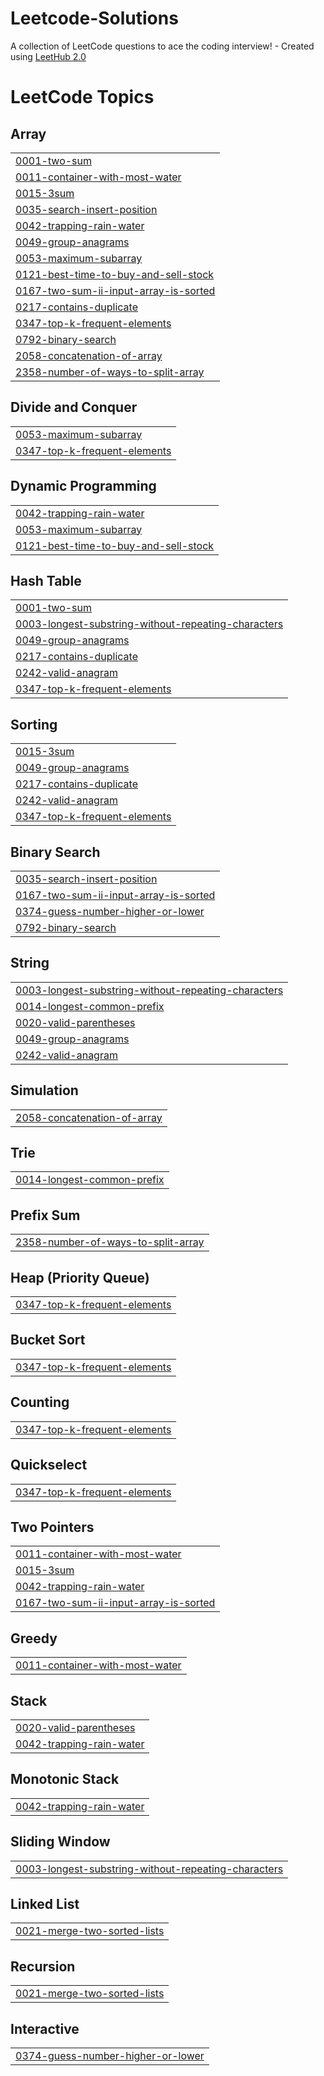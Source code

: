 # Leetcode-Solutions
A collection of LeetCode questions to ace the coding interview! - Created using [LeetHub 2.0](https://github.com/maitreya2954/LeetHub-2.0-Firefox)

<!---LeetCode Topics Start-->
# LeetCode Topics
## Array
|  |
| ------- |
| [0001-two-sum](https://github.com/shauryanegi/Leetcode-Solutions/tree/master/0001-two-sum) |
| [0011-container-with-most-water](https://github.com/shauryanegi/Leetcode-Solutions/tree/master/0011-container-with-most-water) |
| [0015-3sum](https://github.com/shauryanegi/Leetcode-Solutions/tree/master/0015-3sum) |
| [0035-search-insert-position](https://github.com/shauryanegi/Leetcode-Solutions/tree/master/0035-search-insert-position) |
| [0042-trapping-rain-water](https://github.com/shauryanegi/Leetcode-Solutions/tree/master/0042-trapping-rain-water) |
| [0049-group-anagrams](https://github.com/shauryanegi/Leetcode-Solutions/tree/master/0049-group-anagrams) |
| [0053-maximum-subarray](https://github.com/shauryanegi/Leetcode-Solutions/tree/master/0053-maximum-subarray) |
| [0121-best-time-to-buy-and-sell-stock](https://github.com/shauryanegi/Leetcode-Solutions/tree/master/0121-best-time-to-buy-and-sell-stock) |
| [0167-two-sum-ii-input-array-is-sorted](https://github.com/shauryanegi/Leetcode-Solutions/tree/master/0167-two-sum-ii-input-array-is-sorted) |
| [0217-contains-duplicate](https://github.com/shauryanegi/Leetcode-Solutions/tree/master/0217-contains-duplicate) |
| [0347-top-k-frequent-elements](https://github.com/shauryanegi/Leetcode-Solutions/tree/master/0347-top-k-frequent-elements) |
| [0792-binary-search](https://github.com/shauryanegi/Leetcode-Solutions/tree/master/0792-binary-search) |
| [2058-concatenation-of-array](https://github.com/shauryanegi/Leetcode-Solutions/tree/master/2058-concatenation-of-array) |
| [2358-number-of-ways-to-split-array](https://github.com/shauryanegi/Leetcode-Solutions/tree/master/2358-number-of-ways-to-split-array) |
## Divide and Conquer
|  |
| ------- |
| [0053-maximum-subarray](https://github.com/shauryanegi/Leetcode-Solutions/tree/master/0053-maximum-subarray) |
| [0347-top-k-frequent-elements](https://github.com/shauryanegi/Leetcode-Solutions/tree/master/0347-top-k-frequent-elements) |
## Dynamic Programming
|  |
| ------- |
| [0042-trapping-rain-water](https://github.com/shauryanegi/Leetcode-Solutions/tree/master/0042-trapping-rain-water) |
| [0053-maximum-subarray](https://github.com/shauryanegi/Leetcode-Solutions/tree/master/0053-maximum-subarray) |
| [0121-best-time-to-buy-and-sell-stock](https://github.com/shauryanegi/Leetcode-Solutions/tree/master/0121-best-time-to-buy-and-sell-stock) |
## Hash Table
|  |
| ------- |
| [0001-two-sum](https://github.com/shauryanegi/Leetcode-Solutions/tree/master/0001-two-sum) |
| [0003-longest-substring-without-repeating-characters](https://github.com/shauryanegi/Leetcode-Solutions/tree/master/0003-longest-substring-without-repeating-characters) |
| [0049-group-anagrams](https://github.com/shauryanegi/Leetcode-Solutions/tree/master/0049-group-anagrams) |
| [0217-contains-duplicate](https://github.com/shauryanegi/Leetcode-Solutions/tree/master/0217-contains-duplicate) |
| [0242-valid-anagram](https://github.com/shauryanegi/Leetcode-Solutions/tree/master/0242-valid-anagram) |
| [0347-top-k-frequent-elements](https://github.com/shauryanegi/Leetcode-Solutions/tree/master/0347-top-k-frequent-elements) |
## Sorting
|  |
| ------- |
| [0015-3sum](https://github.com/shauryanegi/Leetcode-Solutions/tree/master/0015-3sum) |
| [0049-group-anagrams](https://github.com/shauryanegi/Leetcode-Solutions/tree/master/0049-group-anagrams) |
| [0217-contains-duplicate](https://github.com/shauryanegi/Leetcode-Solutions/tree/master/0217-contains-duplicate) |
| [0242-valid-anagram](https://github.com/shauryanegi/Leetcode-Solutions/tree/master/0242-valid-anagram) |
| [0347-top-k-frequent-elements](https://github.com/shauryanegi/Leetcode-Solutions/tree/master/0347-top-k-frequent-elements) |
## Binary Search
|  |
| ------- |
| [0035-search-insert-position](https://github.com/shauryanegi/Leetcode-Solutions/tree/master/0035-search-insert-position) |
| [0167-two-sum-ii-input-array-is-sorted](https://github.com/shauryanegi/Leetcode-Solutions/tree/master/0167-two-sum-ii-input-array-is-sorted) |
| [0374-guess-number-higher-or-lower](https://github.com/shauryanegi/Leetcode-Solutions/tree/master/0374-guess-number-higher-or-lower) |
| [0792-binary-search](https://github.com/shauryanegi/Leetcode-Solutions/tree/master/0792-binary-search) |
## String
|  |
| ------- |
| [0003-longest-substring-without-repeating-characters](https://github.com/shauryanegi/Leetcode-Solutions/tree/master/0003-longest-substring-without-repeating-characters) |
| [0014-longest-common-prefix](https://github.com/shauryanegi/Leetcode-Solutions/tree/master/0014-longest-common-prefix) |
| [0020-valid-parentheses](https://github.com/shauryanegi/Leetcode-Solutions/tree/master/0020-valid-parentheses) |
| [0049-group-anagrams](https://github.com/shauryanegi/Leetcode-Solutions/tree/master/0049-group-anagrams) |
| [0242-valid-anagram](https://github.com/shauryanegi/Leetcode-Solutions/tree/master/0242-valid-anagram) |
## Simulation
|  |
| ------- |
| [2058-concatenation-of-array](https://github.com/shauryanegi/Leetcode-Solutions/tree/master/2058-concatenation-of-array) |
## Trie
|  |
| ------- |
| [0014-longest-common-prefix](https://github.com/shauryanegi/Leetcode-Solutions/tree/master/0014-longest-common-prefix) |
## Prefix Sum
|  |
| ------- |
| [2358-number-of-ways-to-split-array](https://github.com/shauryanegi/Leetcode-Solutions/tree/master/2358-number-of-ways-to-split-array) |
## Heap (Priority Queue)
|  |
| ------- |
| [0347-top-k-frequent-elements](https://github.com/shauryanegi/Leetcode-Solutions/tree/master/0347-top-k-frequent-elements) |
## Bucket Sort
|  |
| ------- |
| [0347-top-k-frequent-elements](https://github.com/shauryanegi/Leetcode-Solutions/tree/master/0347-top-k-frequent-elements) |
## Counting
|  |
| ------- |
| [0347-top-k-frequent-elements](https://github.com/shauryanegi/Leetcode-Solutions/tree/master/0347-top-k-frequent-elements) |
## Quickselect
|  |
| ------- |
| [0347-top-k-frequent-elements](https://github.com/shauryanegi/Leetcode-Solutions/tree/master/0347-top-k-frequent-elements) |
## Two Pointers
|  |
| ------- |
| [0011-container-with-most-water](https://github.com/shauryanegi/Leetcode-Solutions/tree/master/0011-container-with-most-water) |
| [0015-3sum](https://github.com/shauryanegi/Leetcode-Solutions/tree/master/0015-3sum) |
| [0042-trapping-rain-water](https://github.com/shauryanegi/Leetcode-Solutions/tree/master/0042-trapping-rain-water) |
| [0167-two-sum-ii-input-array-is-sorted](https://github.com/shauryanegi/Leetcode-Solutions/tree/master/0167-two-sum-ii-input-array-is-sorted) |
## Greedy
|  |
| ------- |
| [0011-container-with-most-water](https://github.com/shauryanegi/Leetcode-Solutions/tree/master/0011-container-with-most-water) |
## Stack
|  |
| ------- |
| [0020-valid-parentheses](https://github.com/shauryanegi/Leetcode-Solutions/tree/master/0020-valid-parentheses) |
| [0042-trapping-rain-water](https://github.com/shauryanegi/Leetcode-Solutions/tree/master/0042-trapping-rain-water) |
## Monotonic Stack
|  |
| ------- |
| [0042-trapping-rain-water](https://github.com/shauryanegi/Leetcode-Solutions/tree/master/0042-trapping-rain-water) |
## Sliding Window
|  |
| ------- |
| [0003-longest-substring-without-repeating-characters](https://github.com/shauryanegi/Leetcode-Solutions/tree/master/0003-longest-substring-without-repeating-characters) |
## Linked List
|  |
| ------- |
| [0021-merge-two-sorted-lists](https://github.com/shauryanegi/Leetcode-Solutions/tree/master/0021-merge-two-sorted-lists) |
## Recursion
|  |
| ------- |
| [0021-merge-two-sorted-lists](https://github.com/shauryanegi/Leetcode-Solutions/tree/master/0021-merge-two-sorted-lists) |
## Interactive
|  |
| ------- |
| [0374-guess-number-higher-or-lower](https://github.com/shauryanegi/Leetcode-Solutions/tree/master/0374-guess-number-higher-or-lower) |
<!---LeetCode Topics End-->